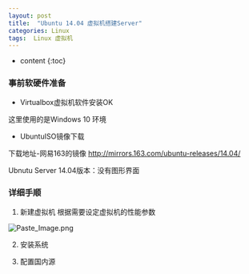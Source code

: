 ```yaml
---
layout: post
title:  "Ubuntu 14.04 虚拟机搭建Server"
categories: Linux
tags:  Linux 虚拟机
---
```


* content
{:toc}

### 事前软硬件准备

- Virtualbox虚拟机软件安装OK

这里使用的是Windows 10 环境

- UbuntuISO镜像下载

下载地址-网易163的镜像
http://mirrors.163.com/ubuntu-releases/14.04/

Ubnutu Server 14.04版本：没有图形界面

### 详细手顺

1. 新建虚拟机
根据需要设定虚拟机的性能参数

![Paste_Image.png](http://upload-images.jianshu.io/upload_images/46495-81115757da581bb7.png?imageMogr2/auto-orient/strip%7CimageView2/2/w/1240)


2. 安装系统

3. 配置国内源
